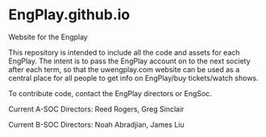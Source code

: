 # EngPlay.github.io
Website for the Engplay

This repository is intended to include all the code and assets for each EngPlay. The intent is to pass the EngPlay account on to the next society after each term, so that the uwengplay.com website can be used as a central place for all people to get info on EngPlay/buy tickets/watch shows. 


To contribute code, contact the EngPlay directors or EngSoc.   

Current A-SOC Directors: Reed Rogers, Greg Sinclair

Current B-SOC Directors: Noah Abradjian, James Liu
